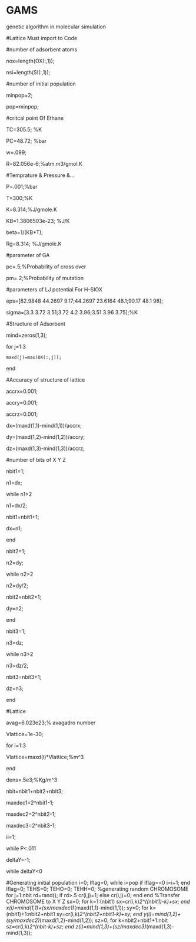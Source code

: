 # GAMS
genetic algorithm in molecular simulation

#Lattice Must import to Code

#number of adsorbent atoms

nox=length(OX(:,1));

nsi=length(SI(:,1));

#number of initial population

minpop=2;

pop=minpop;

#critcal point Of Ethane

TC=305.5;   %K

PC=48.72; %bar

w=.099;

R=82.056e-6;%atm.m3/gmol.K


#Temprature & Pressure &...

P=.001;%bar

T=300;%K

K=8.314;%J/gmole.K

KB=1.3806503e-23; %J/K

beta=1/(KB*T);

Rg=8.314;
%J/gmole.K

#parameter of GA

pc=.5;%Probability of cross over

pm=.2;%Probability of mutation


#parameters of LJ potential For H-SIOX

eps=[82.9848 44.2697 9.17;44.2697 23.6164 48.1;90.17 48.1 98];

sigma=[3.3 3.72 3.51;3.72 4.2 3.96;3.51 3.96 3.75];%K

#Structure of Adsorbent

mind=zeros(1,3);

for j=1:3

    maxd(j)=max(OX(:,j));

end


#Accuracy of structure of lattice

accrx=0.001;

accry=0.001;

accrz=0.001;

dx=(maxd(1,1)-mind(1,1))/accrx;

dy=(maxd(1,2)-mind(1,2))/accry;

dz=(maxd(1,3)-mind(1,3))/accrz;

#number of bits of X Y Z

nbit1=1;

n1=dx;

while n1>2

n1=dx/2;

nbit1=nbit1+1;

dx=n1;

end

nbit2=1;

n2=dy;

while n2>2

n2=dy/2;

nbit2=nbit2+1;

dy=n2;

end

nbit3=1;

n3=dz;

while n3>2

n3=dz/2;

nbit3=nbit3+1;

dz=n3;

end

#Lattice

avag=6.023e23;% avagadro number

Vlattice=1e-30;

for i=1:3

Vlattice=maxd(i)*Vlattice;%m^3

end

dens=.5e3;%Kg/m^3



nbit=nbit1+nbit2+nbit3;

maxdec1=2^nbit1-1;

maxdec2=2^nbit2-1;

maxdec3=2^nbit3-1;

ii=1;

while P<.011

deltaY=-1;

while deltaY<0

#Generating initial population
           i=0;
           Iflag=0;
          while i<pop
                  if Iflag==0
                    i=i+1;
                  end
          Iflag=0;
          TEHS=0;
          TEHO=0;
          TEHH=0;
     %generating  random CHROMOSOME 
             for j=1:nbit
                rd=rand();
                   if rd>.5
                   cr(i,j)=1;
                   else 
                   cr(i,j)=0;
                   end
          end
         %Transfer CHROMOSOME to X Y Z
          sx=0;
          for k=1:(nbit1) 
             sx=cr(i,k)*2^((nbit1)-k)+sx;
          end
          x(i)=mind(1,1)+(sx/maxdec1)*(maxd(1,1)-mind(1,1));
          sy=0;
          for k=(nbit1)+1:nbit2+nbit1
             sy=cr(i,k)*2^(nbit2+nbit1-k)+sy;
          end
           y(i)=mind(1,2)+(sy/maxdec2)*(maxd(1,2)-mind(1,2));
          sz=0;
          for k=nbit2+nbit1+1:nbit
             sz=cr(i,k)*2^(nbit-k)+sz;
          end
          z(i)=mind(1,3)+(sz/maxdec3)*(maxd(1,3)-mind(1,3));
    
